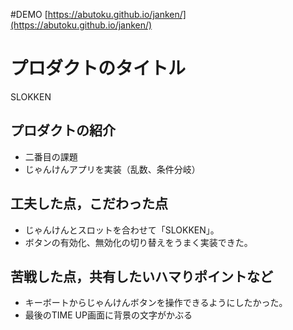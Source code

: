 #DEMO
[https://abutoku.github.io/janken/](https://abutoku.github.io/janken/)

# プロダクトのタイトル
SLOKKEN

## プロダクトの紹介

- 二番目の課題
- じゃんけんアプリを実装（乱数、条件分岐）

## 工夫した点，こだわった点

- じゃんけんとスロットを合わせて「SLOKKEN」。
- ボタンの有効化、無効化の切り替えをうまく実装できた。

## 苦戦した点，共有したいハマりポイントなど

- キーボートからじゃんけんボタンを操作できるようにしたかった。
- 最後のTIME UP画面に背景の文字がかぶる
